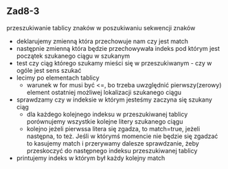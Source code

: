 ## Zad8-3

przeszukiwanie tablicy znaków w poszukiwaniu sekwencji znaków
- deklarujemy zmienną która przechowuje nam czy jest match
- następnie zmienną która będzie przechowywała indeks pod którym jest początek szukanego ciągu w szukanym
- test czy ciąg którego szukamy mieści się w przeszukiwanym - czy w ogóle jest sens szukać
- lecimy po elementach tablicy
    - warunek w for musi być <=, bo trzeba uwzględnić pierwszy(zerowy) element ostatniej możliwej lokalizacji szukanego ciągu
- sprawdzamy czy w indeksie w którym jesteśmy zaczyna się szukany ciąg
    - dla każdego kolejnego indeksu w przeszukiwanej tablicy porównujemy wszystkie kolejne litery szukanego ciągu
    - kolejno jeżeli pierwssa litera się zgadza, to match=true, jeżeli następna, to też. Jeśli w którymś momencie nie będzie się zgadzać to kasujemy match i przerywamy dalesze sprawdzanie, żeby przeskoczyć do następnego indeksu przeszukiwanej tablicy
- printujemy indeks w którym był każdy kolejny match
